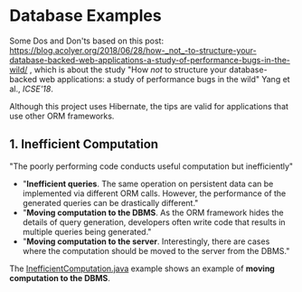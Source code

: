 # Database Examples

Some Dos and Don'ts based on this post: https://blog.acolyer.org/2018/06/28/how-_not_-to-structure-your-database-backed-web-applications-a-study-of-performance-bugs-in-the-wild/ ,
which is about the study "How _not_ to structure your database-backed web applications: a study of performance bugs in the wild" Yang et al., _ICSE'18_.

Although this project uses Hibernate, the tips are valid for applications that use other ORM frameworks.

## 1. Inefficient Computation

"The poorly performing code conducts useful computation but inefficiently"

- "**Inefficient queries**. The same operation on persistent data can
be implemented via different ORM calls. However, the performance
of the generated queries can be drastically different."
- "**Moving computation to the DBMS**. As the ORM framework
hides the details of query generation, developers often write code
that results in multiple queries being generated."
- "**Moving computation to the server**. Interestingly, there are
cases where the computation should be moved to the server from
the DBMS."

The [InefficientComputation.java](src/main/java/com/matruskan/databaseexamples/InefficientComputation.java) example shows an example of **moving computation to the DBMS**.
